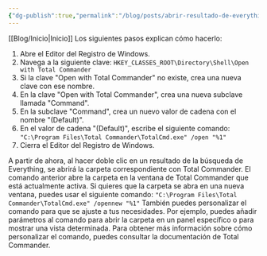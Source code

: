 ```yaml
---
{"dg-publish":true,"permalink":"/blog/posts/abrir-resultado-de-everything-con-total-commander/","dgPassFrontmatter":true}
---
```


[[Blog/Inicio\|Inicio]]
Los siguientes pasos explican cómo hacerlo:
1. Abre el Editor del Registro de Windows.
2. Navega a la siguiente clave:
`HKEY_CLASSES_ROOT\Directory\Shell\Open with Total Commander`
3. Si la clave "Open with Total Commander" no existe, crea una nueva clave con ese nombre.
4. En la clave "Open with Total Commander", crea una nueva subclave llamada "Command".
5. En la subclave "Command", crea un nuevo valor de cadena con el nombre "\(Default\)".
6. En el valor de cadena "\(Default\)", escribe el siguiente comando:
`"C:\Program Files\Total Commander\TotalCmd.exe" /open "%1"`
7. Cierra el Editor del Registro de Windows.

A partir de ahora, al hacer doble clic en un resultado de la búsqueda de Everything, se abrirá la carpeta correspondiente con Total Commander.
El comando anterior abre la carpeta en la ventana de Total Commander que está actualmente activa. Si quieres que la carpeta se abra en una nueva ventana, puedes usar el siguiente comando:
`"C:\Program Files\Total Commander\TotalCmd.exe" /opennew "%1"`
También puedes personalizar el comando para que se ajuste a tus necesidades. Por ejemplo, puedes añadir parámetros al comando para abrir la carpeta en un panel específico o para mostrar una vista determinada.
Para obtener más información sobre cómo personalizar el comando, puedes consultar la documentación de Total Commander.
